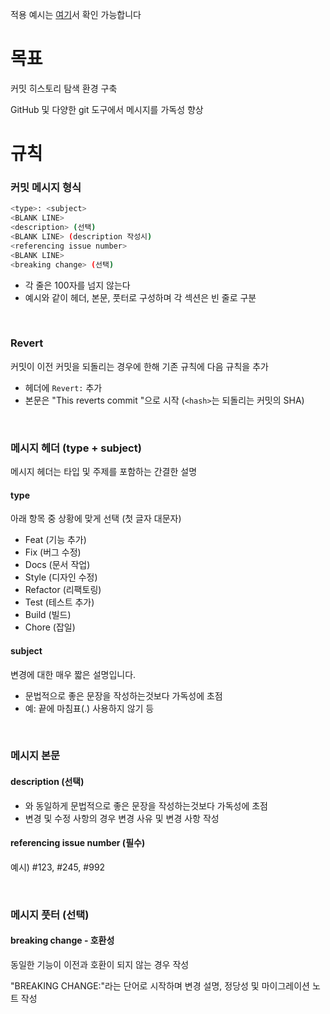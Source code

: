 적용 예시는 [여기](https://github.com/animal-squad/.github/blob/main/collaboration-guidelines/example/commit-message-convention.md)서 확인 가능합니다

# 목표

커밋 히스토리 탐색 환경 구축

GitHub 및 다양한 git 도구에서 메시지를 가독성 향상

# 규칙

### 커밋 메시지 형식

```bash
<type>: <subject>
<BLANK LINE>
<description> (선택)
<BLANK LINE> (description 작성시)
<referencing issue number>
<BLANK LINE>
<breaking change> (선택)
```

- 각 줄은 100자를 넘지 않는다
- 예시와 같이 헤더, 본문, 풋터로 구성하며 각 섹션은 빈 줄로 구분

<br/>

### Revert

커밋이 이전 커밋을 되돌리는 경우에 한해 기존 규칙에 다음 규칙을 추가

- 헤더에 `Revert:` 추가
- 본문은 "This reverts commit <hash>"으로 시작 (`<hash>`는 되돌리는 커밋의 SHA)

<br/>

### 메시지 헤더 (type + subject)

메시지 헤더는 타입 및 주제를 포함하는 간결한 설명

#### type

아래 항목 중 상황에 맞게 선택 (첫 글자 대문자)

- Feat (기능 추가)
- Fix (버그 수정)
- Docs (문서 작업)
- Style (디자인 수정)
- Refactor (리팩토링)
- Test (테스트 추가)
- Build (빌드)
- Chore (잡일)

#### subject

변경에 대한 매우 짧은 설명입니다.

- 문법적으로 좋은 문장을 작성하는것보다 가독성에 초점
- 예: 끝에 마침표(.) 사용하지 않기 등

<br/>

### 메시지 본문

#### description (선택)

- <subject>와 동일하게 문법적으로 좋은 문장을 작성하는것보다 가독성에 초점
- 변경 및 수정 사항의 경우 변경 사유 및 변경 사항 작성

#### referencing issue number (필수)

예시) #123, #245, #992

<br/>

### 메시지 풋터 (선택)

#### breaking change - 호환성

동일한 기능이 이전과 호환이 되지 않는 경우 작성

"BREAKING CHANGE:"라는 단어로 시작하며 변경 설명, 정당성 및 마이그레이션 노트 작성
